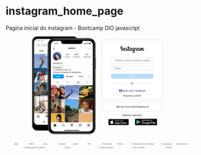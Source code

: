 # instagram_home_page
Pagina inicial do instagram - Bootcamp DIO javascript
![Home Page](https://github.com/hiagoluli/instagram_home_page/blob/main/imagens/instagram_home_page.png)
